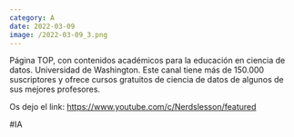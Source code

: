```yaml
--- 
category: A 
date: 2022-03-09 
image: /2022-03-09_3.png 
--- 
```


Página TOP, con contenidos académicos para la educación en ciencia de datos. Universidad de Washington. Este canal tiene más de 150.000 suscriptores y ofrece cursos gratuitos de ciencia de datos de algunos de sus mejores profesores.

Os dejo el link: https://www.youtube.com/c/Nerdslesson/featured

#IA
